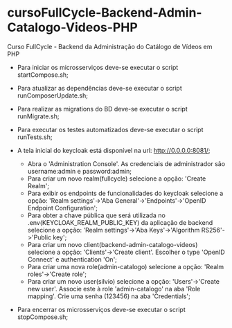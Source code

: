 # cursoFullCycle-Backend-Admin-Catalogo-Videos-PHP
Curso FullCycle - Backend da Administração do Catálogo de Vídeos em PHP

- Para iniciar os microsserviços deve-se executar o script startCompose.sh;

- Para atualizar as dependências deve-se executar o script runComposerUpdate.sh;

- Para realizar as migrations do BD deve-se executar o script runMigrate.sh;

- Para executar os testes automatizados deve-se executar o script runTests.sh;

- A tela inicial do keycloak está disponível na url: http://0.0.0.0:8081/;

    - Abra o 'Administration Console'. As credenciais de administrador são username:admin e password:admin;
    - Para criar um novo realm(fullcycle) selecione a opção: 'Create Realm';
    - Para exibir os endpoints de funcionalidades do keycloak selecione a opção: 'Realm settings'->'Aba General'->'Endpoints'->'OpenID Endpoint Configuration';
    - Para obter a chave pública que será utilizada no .env(KEYCLOAK_REALM_PUBLIC_KEY) da aplicação de backend selecione a opção: 'Realm settings'->'Aba Keys'->'Algorithm RS256'->'Public key';
    - Para criar um novo client(backend-admin-catalogo-videos) selecione a opção: 'Clients'->'Create client'. Escolher o type 'OpenID Connect' e authentication 'On';
    - Para criar uma nova role(admin-catalogo) selecione a opção: 'Realm roles'->'Create role';
    - Para criar um novo user(silvio) selecione a opção: 'Users'->'Create new user'. Associe este à role  'admin-catalogo' na aba 'Role mapping'. Crie uma senha (123456) na aba 'Credentials';

- Para encerrar os microsserviços deve-se executar o script stopCompose.sh;
